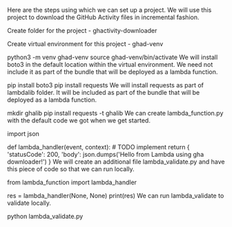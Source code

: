 Here are the steps using which we can set up a project. We will use this project to download the GitHub Activity files in incremental fashion.

Create folder for the project - ghactivity-downloader

Create virtual environment for this project - ghad-venv

python3 -m venv ghad-venv
source ghad-venv/bin/activate
We will install boto3 in the default location within the virtual environment. We need not include it as part of the bundle that will be deployed as a lambda function.

pip install boto3
pip install requests
We will install requests as part of lambdalib folder. It will be included as part of the bundle that will be deployed as a lambda function.

mkdir ghalib
pip install requests -t ghalib
We can create lambda_function.py with the default code we got when we get started.

import json
 
def lambda_handler(event, context):
    # TODO implement
    return {
        'statusCode': 200,
        'body': json.dumps('Hello from Lambda using gha downloader!')
    }
We will create an additional file lambda_validate.py and have this piece of code so that we can run locally.

from lambda_function import lambda_handler
 
res = lambda_handler(None, None)
print(res)
We can run lambda_validate to validate locally.

python lambda_validate.py